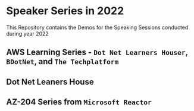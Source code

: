# Speaker Series in 2022
This Repository contains the Demos for the Speaking Sessions conducted during year 2022

## AWS Learning Series - `Dot Net Learners Houser`, `BDotNet`, and `The Techplatform`

## Dot Net Leaners House

## AZ-204 Series from `Microsoft Reactor`

